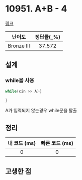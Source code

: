 # 10951. A+B - 4

[링크](https://www.acmicpc.net/problem/10951)

|   난이도   | 정답률(\_%) |
| :--------: | :---------: |
| Bronze III |   37.572    |

## 설계

### while을 사용

```cpp
while(cin >> A){

}
```

A가 입력되지 않는경우 while문을 탈출

## 정리

| 내 코드 (ms) | 빠른 코드 (ms) |
| :----------: | :------------: |
|      0       |       0        |

## 고생한 점
